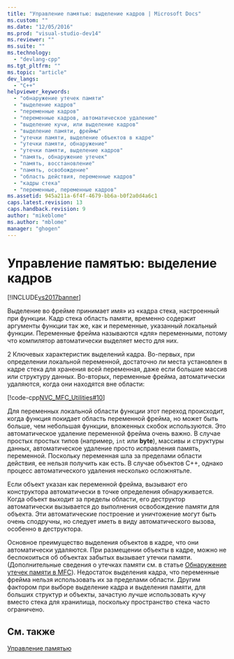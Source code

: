 ```yaml
---
title: "Управление памятью: выделение кадров | Microsoft Docs"
ms.custom: ""
ms.date: "12/05/2016"
ms.prod: "visual-studio-dev14"
ms.reviewer: ""
ms.suite: ""
ms.technology: 
  - "devlang-cpp"
ms.tgt_pltfrm: ""
ms.topic: "article"
dev_langs: 
  - "C++"
helpviewer_keywords: 
  - "обнаружение утечек памяти"
  - "выделение кадров"
  - "переменные кадров"
  - "переменные кадров, автоматическое удаление"
  - "выделение кучи, или выделение кадров"
  - "выделение памяти, фреймы"
  - "утечки памяти, выделение объектов в кадре"
  - "утечки памяти, обнаружение"
  - "утечки памяти, выделение кадров"
  - "память, обнаружение утечек"
  - "память, восстановление"
  - "память, освобождение"
  - "область действия, переменные кадров"
  - "кадры стека"
  - "переменные, переменные кадров"
ms.assetid: 945a211a-6f4f-4679-bb6a-b0f2a0d4a6c1
caps.latest.revision: 13
caps.handback.revision: 9
author: "mikeblome"
ms.author: "mblome"
manager: "ghogen"
---
```

# Управление памятью: выделение кадров
[!INCLUDE[vs2017banner](../assembler/inline/includes/vs2017banner.md)]

Выделение во фрейме принимает имя» из «кадра стека, настроенный при функции.  Кадр стека область памяти, временно содержит аргументы функции так же, как и переменные, указанный локальный функции.  Переменные фрейма называются «для» переменными, потому что компилятор автоматически выделяет место для них.  
  
 2 Ключевых характеристик выделений кадра.  Во\-первых, при определении локальной переменной, достаточно ли места установлен в кадре стека для хранения всей переменная, даже если большие массив или структуру данных.  Во\-вторых, переменные фрейма, автоматически удаляются, когда они находятся вне области:  
  
 [!code-cpp[NVC_MFC_Utilities#10](../mfc/codesnippet/CPP/memory-management-frame-allocation_1.cpp)]  
  
 Для переменных локальной области функции этот переход происходит, когда функция покидает область переменной фрейма, но может быть больше, чем небольшая функции, вложенных скобок используются.  Это автоматическое удаление переменной фрейма очень важно.  В случае простых простых типов \(например, `int` или **byte**\), массивы и структуры данных, автоматическое удаление просто исправления память, переменной.  Поскольку переменная шла за пределами области действия, ее нельзя получить как есть.  В случае объектов C\+\+, однако процесс автоматического удаления несколько осложнятьле.  
  
 Если объект указан как переменной фрейма, вызывают его конструктора автоматически в точке определения обнаруживается.  Когда объект выходит за пределы области, его деструктор автоматически вызывается до выполнения освобождение памяти для объекта.  Эти автоматические построение и уничтожение могут быть очень сподручны, но следует иметь в виду автоматического вызова, особенно в деструктора.  
  
 Основное преимущество выделения объектов в кадре, что они автоматически удаляются.  При размещении объекты в кадре, можно не беспокоиться об объектах забытых вызывает утечки памяти. \(Дополнительные сведения о утечках памяти см. в статье [Обнаружение утечек памяти в MFC](http://msdn.microsoft.com/ru-ru/29ee8909-96e9-4246-9332-d3a8aa8d4658)\). Недостаток выделения кадра, что переменные фрейма нельзя использовать их за пределами области.  Другим фактором при выборе выделение кадра и выделения памяти, для больших структур и объекты, зачастую лучше использовать кучу вместо стека для хранилища, поскольку пространство стека часто ограничено.  
  
## См. также  
 [Управление памятью](../mfc/memory-management.md)